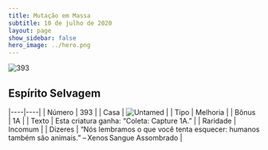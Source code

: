 ```yaml
---
title: Mutação em Massa
subtitle: 10 de julho de 2020
layout: page
show_sidebar: false
hero_image: ../hero.png
---
```


![393](https://cdn.keyforgegame.com/media/card_front/pt/479_393_FJ8X9CPM6353_pt.png)

## Espírito Selvagem

|----|----|
| Número | 393 |
| Casa | ![Untamed](https://archonarcana.com/images/thumb/b/bd/Untamed.png/22px-Untamed.png "Indomados") |
| Tipo | Melhoria |
| Bônus | 1A |
| Texto | Esta criatura ganha: “Coleta: Capture 1A.” |
| Raridade | Incomum |
| Dizeres | “Nós lembramos o que você tenta esquecer: humanos também são animais.” – Xenos Sangue Assombrado |
